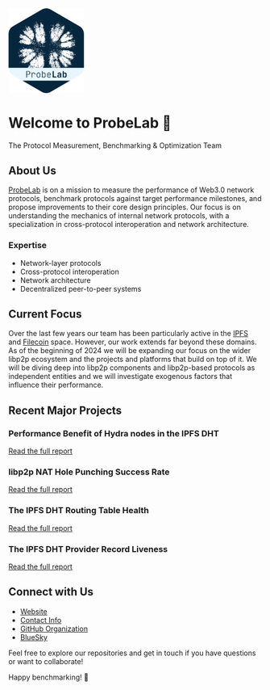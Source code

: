 <a href="https://probelab.io" target="_blank">
    <img src="./profile/probelab-logo-dht@1.png" alt="ProbeLab Logo" width="150">
</a>

# Welcome to ProbeLab 👋

The Protocol Measurement, Benchmarking & Optimization Team

## About Us

[ProbeLab](https://probelab.io) is on a mission to measure the performance of Web3.0 network protocols, benchmark protocols against target performance milestones, and propose improvements to their core design principles. Our focus is on understanding the mechanics of internal network protocols, with a specialization in cross-protocol interoperation and network architecture.

### Expertise

- Network-layer protocols
- Cross-protocol interoperation
- Network architecture
- Decentralized peer-to-peer systems

## Current Focus

Over the last few years our team has been particularly active in the [IPFS](https://ipfs.io) and [Filecoin](https://filecoin.io) space. However, our work extends far beyond these domains. As of the beginning of 2024 we will be expanding our focus on the wider libp2p ecosystem and the projects and platforms that build on top of it. We will be diving deep into libp2p components and libp2p-based protocols as independent entities and we will investigate exogenous factors that influence their performance.

## Recent Major Projects

### Performance Benefit of Hydra nodes in the IPFS DHT

[Read the full report](https://github.com/protocol/network-measurements/blob/master/results/rfm21-hydras-performance-contribution.md)

### libp2p NAT Hole Punching Success Rate

[Read the full report](https://github.com/protocol/network-measurements/blob/master/results/rfm15-nat-hole-punching.md)

### The IPFS DHT Routing Table Health

[Read the full report](https://github.com/protocol/network-measurements/blob/master/results/rfm19-dht-routing-table-health.md)

### The IPFS DHT Provider Record Liveness

[Read the full report](https://github.com/protocol/network-measurements/blob/master/results/rfm17-provider-record-liveness.md)

## Connect with Us

- [Website](https://probelab.io)
- [Contact Info](https://probelab.io/about/#contact)
- [GitHub Organization](https://github.com/probe-lab)
- [BlueSky](https://bsky.app/profile/probelab.io)

Feel free to explore our repositories and get in touch if you have questions or want to collaborate!

Happy benchmarking! 🚀
